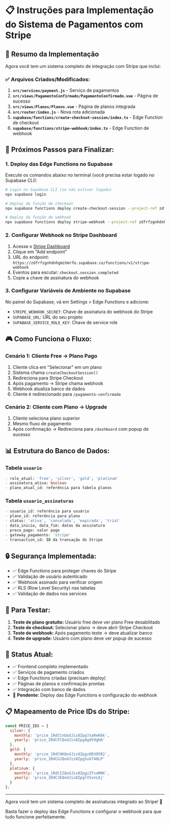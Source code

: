 # 📋 Instruções para Implementação do Sistema de Pagamentos com Stripe

## 🎯 Resumo da Implementação

Agora você tem um sistema completo de integração com Stripe que inclui:

### ✅ **Arquivos Criados/Modificados:**

1. **`src/services/payment.js`** - Serviço de pagamentos
2. **`src/views/PagamentoConfirmado/PagamentoConfirmado.vue`** - Página de sucesso
3. **`src/views/Planos/Planos.vue`** - Página de planos integrada
4. **`src/router/index.js`** - Nova rota adicionada
5. **`supabase/functions/create-checkout-session/index.ts`** - Edge Function de checkout
6. **`supabase/functions/stripe-webhook/index.ts`** - Edge Function de webhook

## 🔧 **Próximos Passos para Finalizar:**

### 1. **Deploy das Edge Functions no Supabase**

Execute os comandos abaixo no terminal (você precisa estar logado no Supabase CLI):

```bash
# Login no Supabase CLI (se não estiver logado)
npx supabase login

# Deploy da função de checkout
npx supabase functions deploy create-checkout-session --project-ref zdfrfzgnhdnhgmihmrfo

# Deploy da função de webhook
npx supabase functions deploy stripe-webhook --project-ref zdfrfzgnhdnhgmihmrfo
```

### 2. **Configurar Webhook no Stripe Dashboard**

1. Acesse o [Stripe Dashboard](https://dashboard.stripe.com/webhooks)
2. Clique em "Add endpoint"
3. URL do endpoint: `https://zdfrfzgnhdnhgmihmrfo.supabase.co/functions/v1/stripe-webhook`
4. Eventos para escutar: `checkout.session.completed`
5. Copie a chave de assinatura do webhook

### 3. **Configurar Variáveis de Ambiente no Supabase**

No painel do Supabase, vá em Settings > Edge Functions e adicione:

- `STRIPE_WEBHOOK_SECRET`: Chave de assinatura do webhook do Stripe
- `SUPABASE_URL`: URL do seu projeto
- `SUPABASE_SERVICE_ROLE_KEY`: Chave de service role

## 🎮 **Como Funciona o Fluxo:**

### **Cenário 1: Cliente Free → Plano Pago**
1. Cliente clica em "Selecionar" em um plano
2. Sistema chama `createCheckoutSession()` 
3. Redireciona para Stripe Checkout
4. Após pagamento → Stripe chama webhook
5. Webhook atualiza banco de dados
6. Cliente é redirecionado para `/pagamento-confirmado`

### **Cenário 2: Cliente com Plano → Upgrade**
1. Cliente seleciona plano superior
2. Mesmo fluxo de pagamento
3. Após confirmação → Redireciona para `/dashboard` com popup de sucesso

## 📊 **Estrutura do Banco de Dados:**

### **Tabela `usuario`**
```sql
- role_atual: 'free', 'silver', 'gold', 'platinum'
- assinatura_ativa: boolean
- plano_atual_id: referência para tabela planos
```

### **Tabela `usuario_assinaturas`**
```sql
- usuario_id: referência para usuário
- plano_id: referência para plano
- status: 'ativa', 'cancelada', 'expirada', 'trial'
- data_inicio, data_fim: datas da assinatura
- preco_pago: valor pago
- gateway_pagamento: 'stripe'
- transaction_id: ID da transação do Stripe
```

## 🔒 **Segurança Implementada:**

- ✅ Edge Functions para proteger chaves do Stripe
- ✅ Validação de usuário autenticado
- ✅ Webhook assinado para verificar origem
- ✅ RLS (Row Level Security) nas tabelas
- ✅ Validação de dados nos services

## 🧪 **Para Testar:**

1. **Teste de plano gratuito:** Usuário free deve ver plano Free desabilitado
2. **Teste de checkout:** Selecionar plano → deve abrir Stripe Checkout
3. **Teste de webhook:** Após pagamento teste → deve atualizar banco
4. **Teste de upgrade:** Usuário com plano deve ver popup de sucesso

## 🚀 **Status Atual:**

- ✅ Frontend completo implementado
- ✅ Serviços de pagamento criados
- ✅ Edge Functions criadas (precisam deploy)
- ✅ Páginas de planos e confirmação prontas
- ✅ Integração com banco de dados
- 🔄 **Pendente:** Deploy das Edge Functions e configuração do webhook

## 📋 **Mapeamento de Price IDs do Stripe:**

```javascript
const PRICE_IDS = {
  silver: {
    monthly: 'price_1RdCCnQodJis8Zpg7xaReK6k',
    yearly: 'price_1RdCFCQodJis8Zpg4gdV9gHA'
  },
  gold: {
    monthly: 'price_1RdCHKQodJis8Zpgz0EU95R2',
    yearly: 'price_1RdCGJQodJis8ZpgSukT48LP'
  },
  platinum: {
    monthly: 'price_1RdCIIQodJis8ZpgzZfvaM6K',
    yearly: 'price_1RdCJEQodJis8ZpglV5vnL6j'
  }
};
```

---

Agora você tem um sistema completo de assinaturas integrado ao Stripe! 🎉

Basta fazer o deploy das Edge Functions e configurar o webhook para que tudo funcione perfeitamente. 